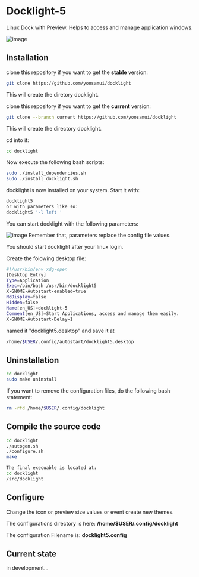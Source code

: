 # Docklight-5
Linux Dock with Preview.
Helps to access and manage application windows.



![image](https://github.com/user-attachments/assets/506580b6-8581-4671-b1c0-453899077437)


## Installation
clone this repository if you want to get the **stable** version:

```bash
git clone https://github.com/yoosamui/docklight
```
This will create the diretory docklight.

clone this repository if you want to get the **current** version:

```bash
git clone --branch current https://github.com/yoosamui/docklight
```
This will create the directory docklight.


cd into it:

```bash
cd docklight
```

Now execute the following bash scripts:

```bash
sudo ./install_dependencies.sh
sudo ./install_docklight.sh
```
docklight is now installed on your system.
Start it with:

```bash
docklight5
or with parameters like so:
docklight5 '-l left '
```

You can start docklight with the following parameters:

![image](https://github.com/user-attachments/assets/9555d475-219b-43fc-9f16-237003d7f509)
Remember that, parameters replace the config file values. 


You should start docklight after your linux login.

Create the folowing desktop file:

```bash
#!/usr/bin/env xdg-open
[Desktop Entry]
Type=Application
Exec=/bin/bash /usr/bin/docklight5
X-GNOME-Autostart-enabled=true
NoDisplay=false
Hidden=false
Name[en_US]=docklight-5
Comment[en_US]=Start Applications, access and manage them easily.
X-GNOME-Autostart-Delay=1
```

named it "docklight5.desktop" and save it at
```bash
/home/$USER/.config/autostart/docklight5.desktop
```

## Uninstallation

```bash
cd docklight
sudo make uninstall
```
If you want to remove the configuration files, do the following bash statement:
```bash
rm -rfd /home/$USER/.config/docklight
```
## Compile the source code

```bash
cd docklight
./autogen.sh
./configure.sh
make

The final execuable is located at:
cd docklight
/src/docklight

```

## Configure
Change the icon or preview size values or event create new themes.


The configurations directory is here: **/home/$USER/.config/docklight**

The configuration Filename is: **docklight5.config**


## Current state

in development...



